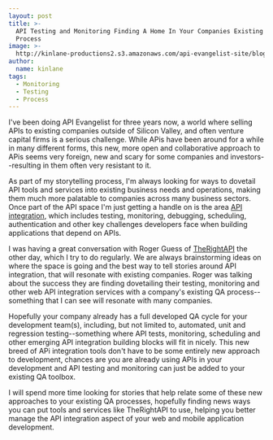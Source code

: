 ```yaml
---
layout: post
title: >-
  API Testing and Monitoring Finding A Home In Your Companies Existing QA
  Process
image: >-
  http://kinlane-productions2.s3.amazonaws.com/api-evangelist-site/blog/bw-qa.jpeg
author:
  name: kinlane
tags:
  - Monitoring
  - Testing
  - Process
---
```

I've been doing API Evangelist for three years now, a world where selling APIs to existing companies outside of Silicon Valley, and often venture capital firms is a serious challenge. While APis have been around for a while in many different forms, this new, more open and collaborative approach to APis seems very foreign, new and scary for some companies and investors--resulting in them often very resistant to it.

As part of my storytelling process, I'm always looking for ways to dovetail API tools and services into existing business needs and operations, making them much more palatable to companies across many business sectors. Once part of the API space I'm just getting a handle on is the area [API integration](http://integration.apievangelist.com "API Integration"), which includes testing, monitoring, debugging, scheduling, authentication and other key challenges developers face when building applications that depend on APIs.

I was having a great conversation with Roger Guess of [TheRightAPI](http://therightapi.com "TheRightAPI") the other day, which I try to do regularly. We are always brainstorming ideas on where the space is going and the best way to tell stories around API integration, that will resonate with existing companies. Roger was talking about the success they are finding dovetailing their testing, monitoring and other web API integration services with a company's existing QA process--something that I can see will resonate with many companies.

Hopefully your company already has a full developed QA cycle for your development team(s), including, but not limited to, automated, unit and regression testing--something where API tests, monitoring, scheduling and other emerging API integration building blocks will fit in nicely. This new breed of APi integration tools don't have to be some entirely new approach to development, chances are you are already using APIs in your development and API testing and monitoring can just be added to your existing QA toolbox.

I will spend more time looking for stories that help relate some of these new approaches to your existing QA processes, hopefully finding news ways you can put tools and services like TheRightAPI to use, helping you better manage the API integration aspect of your web and mobile application development.